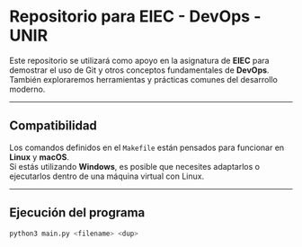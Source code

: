 # Repositorio para EIEC - DevOps - UNIR

Este repositorio se utilizará como apoyo en la asignatura de **EIEC** para demostrar el uso de Git y otros conceptos fundamentales de **DevOps**. También exploraremos herramientas y prácticas comunes del desarrollo moderno.

---

## Compatibilidad

Los comandos definidos en el `Makefile` están pensados para funcionar en **Linux** y **macOS**.  
Si estás utilizando **Windows**, es posible que necesites adaptarlos o ejecutarlos dentro de una máquina virtual con Linux.

---

## Ejecución del programa

```bash
python3 main.py <filename> <dup>
```
